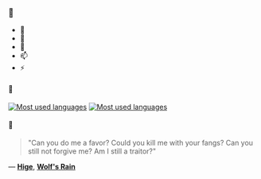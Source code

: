 ### 👋

- 🔭
- 🌱
- 💬
- 📫
- ⚡

#### 🧏

[![Most used languages](https://github-readme-stats-aynah.vercel.app/api/top-langs/?username=aynh&theme=solarized-dark&langs_count=6&layout=compact&hide_title=true)](https://github.com/anuraghazra/github-readme-stats#gh-dark-mode-only)
[![Most used languages](https://github-readme-stats-aynah.vercel.app/api/top-langs/?username=aynh&theme=solarized-light&langs_count=6&layout=compact&hide_title=true)](https://github.com/anuraghazra/github-readme-stats#gh-light-mode-only)

#### 💬

> "Can you do me a favor? Could you kill me with your fangs? Can you still not forgive me? Am I still a traitor?"

&mdash; [**Hige**](https://myanimelist.net/character.php?q=Hige&cat=character), [**Wolf's Rain**](https://myanimelist.net/search/all?q=Wolf's%20Rain&cat=all)
